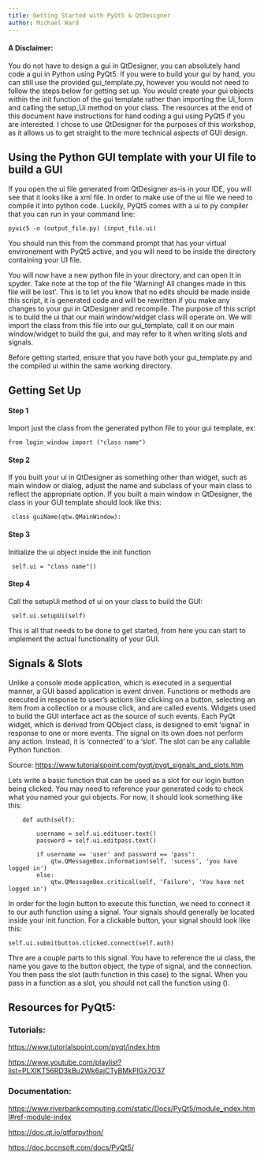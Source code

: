 ```yaml
---
title: Getting Started with PyQt5 & QtDesigner
author: Michael Ward
---
```


#### A Disclaimer:

You do not have to design a gui in QtDesigner, you can absolutely hand code a gui in Python using PyQt5. If you were to build your gui by hand, you can still use the provided gui_template.py, however you would not need to follow the steps below for getting set up. You would create your gui objects within the init function of the gui template rather than importing the Ui_form and calling the setup_Ui method on your class. The resources at the end of this document have instructions for hand coding a gui using PyQt5 if you are interested. I chose to use QtDesigner for the purposes of this workshop, as it allows us to get straight to the more technical aspects of GUI design.

## Using the Python GUI template with your UI file to build a GUI

If you open the ui file generated from QtDesigner as-is in your IDE, you will see that it looks like a xml file. In order to make use of the ui file we need to compile it into python code. Luckily, PyQt5 comes with a ui to py compiler that you can run in your command line:

```pyuic5 -o (output_file.py) (input_file.ui)```

You should run this from the command prompt that has your virtual environement with PyQt5 active, and you will need to be inside the directory containing your UI file.

You will now have a new python file in your directory, and can open it in spyder. Take note at the top of the file 'Warning! All changes made in this file will be lost'. This is to let you know that no edits should be made inside this script, it is generated code and will be rewritten if you make any changes to your gui in QtDesigner and recompile. The purpose of this script is to build the ui that our main window/widget class will operate on. We will import the class from this file into our gui_template, call it on our main window/widget to build the gui, and may refer to it when writing slots and signals.

Before getting started, ensure that you have both your gui_template.py and the compiled ui within the same working directory.

## Getting Set Up

#### Step 1

Import just the class from the generated python file to your gui template, ex:

``` from login_window import ("class name")  ```

#### Step 2

If you built your ui in QtDesigner as something other than widget, such as main window or dialog, adjust the name and subclass of your main class to reflect the appropriate option. If you built a main window in QtDesigner, the class in your GUI template should look like this:

``` class guiName(qtw.QMainWindow):```

#### Step 3

Initialize the ui object inside the init function

``` self.ui = "class name"()```

#### Step 4

Call the setupUi method of ui on your class to build the GUI:

``` self.ui.setupUi(self)```

This is all that needs to be done to get started, from here you can start to implement the actual functionality of your GUI.

## Signals & Slots

Unlike a console mode application, which is executed in a sequential manner, a GUI based application is event driven. Functions or methods are executed in response to user’s actions like clicking on a button, selecting an item from a collection or a mouse click, and are called events. Widgets used to build the GUI interface act as the source of such events. Each PyQt widget, which is derived from QObject class, is designed to emit ‘signal’ in response to one or more events. The signal on its own does not perform any action. Instead, it is ‘connected’ to a ‘slot’. The slot can be any callable Python function.

Source: https://www.tutorialspoint.com/pyqt/pyqt_signals_and_slots.htm

Lets write a basic function that can be used as a slot for our login button being clicked. You may need to reference your generated code to check what you named your gui objects. For now, it should look something like this:

```
    def auth(self):
        
        username = self.ui.edituser.text()
        password = self.ui.editpass.text()
        
        if username == 'user' and password == 'pass':
            qtw.QMessageBox.information(self, 'sucess', 'you have logged in')
        else:
            qtw.QMessageBox.critical(self, 'Failure', 'You have not logged in')
```

In order for the login button to execute this function, we need to connect it to our auth function using a signal. Your signals should generally be located inside your init function. For a clickable button, your signal should look like this:

``` self.ui.submitbutton.clicked.connect(self.auth) ```

Thre are a couple parts to this signal. You have to reference the ui class, the name you gave to the button object, the type of signal, and the connection. You then pass the slot (auth function in this case) to the signal. When you pass in a function as a slot, you should not call the function using ().



## Resources for PyQt5:

### Tutorials:

https://www.tutorialspoint.com/pyqt/index.htm

https://www.youtube.com/playlist?list=PLXlKT56RD3kBu2Wk6ajCTyBMkPIGx7O37

### Documentation:

https://www.riverbankcomputing.com/static/Docs/PyQt5/module_index.html#ref-module-index

https://doc.qt.io/qtforpython/

https://doc.bccnsoft.com/docs/PyQt5/